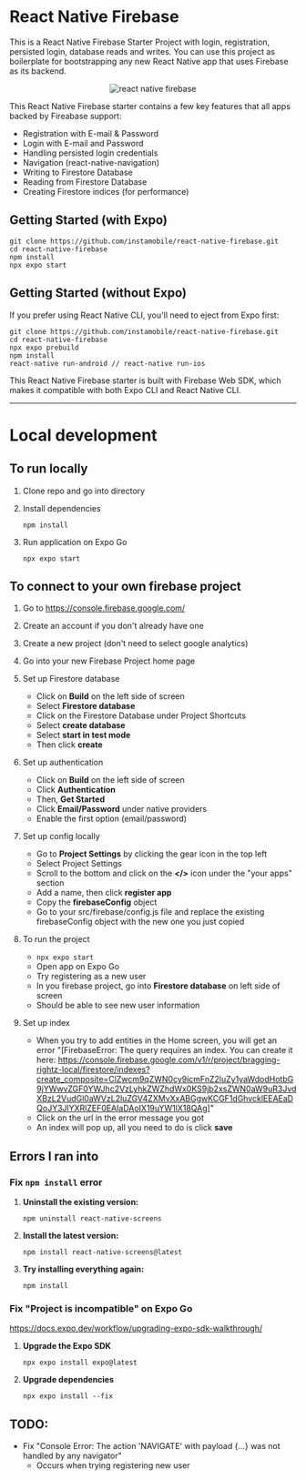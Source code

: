 # React Native Firebase

This is a React Native Firebase Starter Project with login, registration, persisted login, database reads and writes. You can use this project as boilerplate for bootstrapping any new React Native app that uses Firebase as its backend.

<center><img src="https://www.instamobile.io/wp-content/uploads/2020/05/react-native-firebase.png" alt="react native firebase"/></center>

This React Native Firebase starter contains a few key features that all apps backed by Fireabase support:

* Registration with E-mail & Password
* Login with E-mail and Password
* Handling persisted login credentials
* Navigation (react-native-navigation)
* Writing to Firestore Database
* Reading from Firestore Database
* Creating Firestore indices (for performance)

## Getting Started (with Expo)

```
git clone https://github.com/instamobile/react-native-firebase.git
cd react-native-firebase
npm install
npx expo start
```

## Getting Started (without Expo)

If you prefer using React Native CLI, you'll need to eject from Expo first:

```
git clone https://github.com/instamobile/react-native-firebase.git
cd react-native-firebase
npx expo prebuild
npm install
react-native run-android // react-native run-ios
```

This React Native Firebase starter is built with Firebase Web SDK, which makes it compatible with both Expo CLI and React Native CLI.

***
# Local development

## To run locally
1. Clone repo and go into directory
2. Install dependencies

    `npm install`

3. Run application on Expo Go

    `npx expo start`

## To connect to your own firebase project
1. Go to https://console.firebase.google.com/ 

2. Create an account if you don't already have one

3. Create a new project (don't need to select google analytics)

4. Go into your new Firebase Project home page

5. Set up Firestore database
    * Click on **Build** on the left side of screen
    * Select **Firestore database**
    * Click on the Firestore Database under Project Shortcuts
    * Select **create database**
    * Select **start in test mode**
    * Then click **create**

6. Set up authentication
    * Click on **Build** on the left side of screen
    * Click **Authentication**
    * Then, **Get Started**
    * Click **Email/Password** under native providers
    * Enable the first option (email/password)

7. Set up config locally
    * Go to **Project Settings** by clicking the gear icon in the top left
    * Select Project Settings
    * Scroll to the bottom and click on the **</>** icon under the "your apps" section
    * Add a name, then click **register app**
    * Copy the **firebaseConfig** object
    * Go to your src/firebase/config.js file and replace the existing firebaseConfig object with the new one you just copied

8. To run the project
    * `npx expo start`
    * Open app on Expo Go
    * Try registering as a new user
    * In you firebase project, go into **Firestore database** on left side of screen
    * Should be able to see new user information

9. Set up index
    * When you try to add entities in the Home screen, you will get an error
        "[FirebaseError: The query requires an index. You can create it here: https://console.firebase.google.com/v1/r/project/bragging-rightz-local/firestore/indexes?create_composite=ClZwcm9qZWN0cy9icmFnZ2luZy1yaWdodHotbG9jYWwvZGF0YWJhc2VzLyhkZWZhdWx0KS9jb2xsZWN0aW9uR3JvdXBzL2VudGl0aWVzL2luZGV4ZXMvXxABGgwKCGF1dGhvcklEEAEaDQoJY3JlYXRlZEF0EAIaDAoIX19uYW1lX18QAg]"
    * Click on the url in the error message you got
    * An index will pop up, all you need to do is click **save**

## Errors I ran into
### Fix `npm install` error
1. **Uninstall the existing version:**

    `npm uninstall react-native-screens`

2. **Install the latest version:**

    `npm install react-native-screens@latest`

3. **Try installing everything again:**

    `npm install`

### Fix "Project is incompatible" on Expo Go

https://docs.expo.dev/workflow/upgrading-expo-sdk-walkthrough/

1. **Upgrade the Expo SDK**

    `npx expo install expo@latest`

2. **Upgrade dependencies**

    `npx expo install --fix`


## TODO:
* Fix "Console Error: The action 'NAVIGATE' with payload {...} was not handled by any navigator"
    * Occurs when trying registering new user